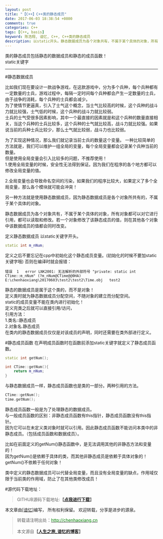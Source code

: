 ```yaml
---
layout: post
title: "【C++】C++类的静态成员"
date: 2017-06-03 18:38:54 +0800
comments: true
categories: C++
tags: [C++, basis]
keyword: 陈浩翔, 谙忆, C++, C++类的静态成员
description: 以static开头。静态数据成员为各个对象共有，不属于某个具体的对象，所有对象都可以对它进行引用，都可以读取和修改。若一个对象修改了该静态成员的值，则在其他各个对象中该数据成员的值都会同时改变。
---
```


类的静态成员包括静态的数据成员和静态的成员函数！  
static关键字
<!-- more -->
----------

#静态数据成员 

比如我们现在要设计一款战争游戏，在这款游戏中，分为多个兵种，每个兵种都有一定数量的士兵，游戏过程中，每隔一定时间每个兵种都会产生一定数量的士兵，由于战争的消耗，每个兵种的士兵都会减少。  
为了使情节更逼真，引入了士气这个概念，当士气比较高的时候，这个兵种的战斗力就比较强，士气低的时候，这个兵种的战斗力就比较弱。  
士兵的士气受很多因素影响，其中一个最直接的因素就是和这个兵种的数量直接相关，当这个兵种的士兵比较多，这个兵种的士气就比较高，战斗力就比较强。如果说当前的兵种士兵比较少，那么士气就比较弱，战斗力也比较弱。  

为了实现这种情况，那么我们就记录当前士兵的数量这个变量。
一种比较简单的方法就是，我们可以维护一组全局的变量，每个全局变量都会记录某个兵种当前的数量。  
但是使用全局变量会引入比较多的问题，不推荐使用！  
1.使用全局变量的时候，安全性无法得到保证。因为我们在程序的各个地方都可以修改全局变量的值。  

2.全局变量也会导致命名空间的污染，如果我们的程序比较大，如果定义了多个全局变量，那么各个模块就可能会冲突！  


另一种方法就是使用静态数据成员，因为静态数据成员是各个对象所共有的，不属于某个具体的对象。  

静态数据成员为各个对象共有，不属于某个具体的对象，所有对象都可以对它进行引用，都可以读取和修改。若一个对象修改了该静态成员的值，则在其他各个对象中该数据成员的值都会同时改变。

定义静态数据成员 以static关键字开头。
```c++ 定义静态数据成员
static int m_nNum;
```
定义之后不要忘记在cpp中初始化这个静态成员变量。(初始化的时候不要加static关键字哦)
否则在编译时就会报错：
```
错误	1	error LNK2001: 无法解析的外部符号 "private: static int CTime::m_nNum" (?m_nNum@CTime@@0HA)	E:\chenhaoxiang\20170603\test2\test2\Time.obj	test2
```

静态的数据成员是属于这个类的，而不是对象！  
定义类时就为静态数据成员分配空间，不随对象的建立而分配空间。  
static的成员变量不能在类内进行初始化！  
定义完类之后就可以直接引用/访问，  
引用方法：   
1.类名::静态成员  
2.对象名.静态成员  
在类内的静态数据成员仅仅是对该成员的声明，同时还需要在类外部进行定义。  


 
#静态成员函数
在声明成员函数时在函数前添加static关键字就定义了静态成员函数。  
```C++ 声明
static int getNum();
```
```c++ 定义
int CTime::getNum(){
	return m_nNum;
}
```
与静态数据成员一样，静态成员函数也是类的一部分。两种引用的方法。

```C++ 调用的两种方法
CTime::getNum();
time.getNum();
```
静态成员函数一般是为了处理静态的数据成员。  
与一般成员函数的区别：非静态成员函数有this指针，静态成员函数没有this指针。  
因为它可以在未定义类对象时就可以引用。因此静态成员函数不能访问本类中的非静态成员。（包括成员函数和数据成员）。
 
比如在前面定义的getNum()静态函数中，是无法调用其他的非静态方法和变量的！  
因为getNum()是依赖于具体的类，而其他非静态成员是依赖于具体对象的！  
getNum()不依赖于任何对象！  

类中定义的静态数据成员可以代替全局变量，而且没有全局变量的缺点，作用域仅限于当前类的作用域，防止了在其他类修改成员！  

#源代码下载地址：
<blockquote cite='陈浩翔'>
GITHUB源码下载地址:<strong>【<a href='https://github.com/chenhaoxiang/C-Study/tree/master/20170603/test2' target='_blank'>点我进行下载</a>】</strong></p>
</blockquote>


本文章由<a href="http://chenhaoxiang.cn/">[谙忆]</a>编写， 所有权利保留。 
欢迎转载，分享是进步的源泉。
<blockquote cite='陈浩翔'>
<p background-color='#D3D3D3'>转载请注明出处：<a href='http://chenhaoxiang.cn'><font color="green">http://chenhaoxiang.cn</font></a><br><br>
本文源自<strong>【<a href='http://chenhaoxiang.cn' target='_blank'>人生之旅_谙忆的博客</a>】</strong></p>
</blockquote>

